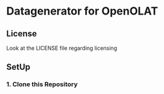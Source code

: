# Datagenerator for OpenOLAT

## License
Look at the LICENSE file regarding licensing

## SetUp
### 1. Clone this Repository
 
